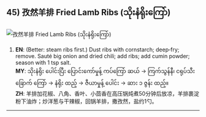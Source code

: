 ## 45) 孜然羊排 Fried Lamb Ribs (သိုးနံရိုးကြော်)
![孜然羊排 Fried Lamb Ribs (သိုးနံရိုးကြော်)](image/45.jpg)

1. **EN**: (Better: steam ribs first.) Dust ribs with cornstarch; deep‑fry; remove. Sauté big onion and dried chili; add ribs; add cumin powder; season with 1 tsp salt.  
   **MY**: သိုးနံရိုး ပေါင်းပြီး ပြောင်းကော်မှုန့် ကပ်ကြော် ဆယ် → ကြက်သွန်နီ၊ ငရုပ်သီးခြောက် ကြော် → နံရိုး ထည့် → ဇီယာမှုန့် ပေါင်း → ဆား ၁ ဇွန်း ထည့်။  
   **ZH**: 羊排加花椒、八角、香叶、小茴香在高压锅炖煮50分钟后放凉，羊排裹淀粉下油炸；炒洋葱与干辣椒，回锅羊排，撒孜然，盐约1勺。

---
